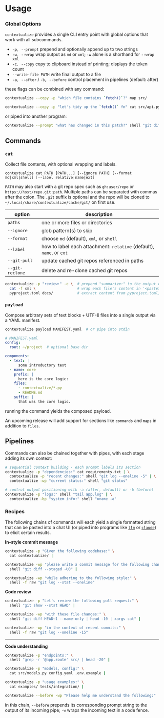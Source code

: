 # Usage

### Global Options
`contextualize` provides a single CLI entry point with global options that work with all subcommands.

- `-p, --prompt` prepend and optionally append up to two strings
- `-w, --wrap` wrap output as `md` or `xml`; `-w` alone is a shorthand for `--wrap xml`
- `-c, --copy` copy to clipboard instead of printing; displays the token count
- `--write-file PATH` write final output to a file
- `-a, --after` / `-b, --before` control placement in pipelines (default: after)

these flags can be combined with any command:

```bash
contextualize --copy -p "which file contains `fetch()`?" map src/
```

```bash
contextualize --copy -p "let's tidy up the `fetch()` fn" cat src/api.py
```

or piped into another program:

```bash
contextualize --prompt "what has changed in this patch?" shell "git diff --staged" | llm
```

## Commands

### `cat`

Collect file contents, with optional wrapping and labels.

```
contextualize cat PATH [PATH...] [--ignore PATH] [--format md|xml|shell] [--label relative|name|ext]
```

`PATH` may also start with a git repo spec such as `gh:user/repo` or `https://host/repo.git:path`.
Multiple paths can be separated with commas after the colon.
The `.git` suffix is optional and the repo will be cloned to `~/.local/share/contextualize/cache/git/` on first use.

| option | description |
|--------|-------------|
| `paths` | one or more files or directories |
| `--ignore` | glob pattern(s) to skip |
| `--format` | choose `md` (default), `xml`, or `shell` |
| `--label` | how to label each attachment: `relative` (default), `name`, or `ext` |
| `--git-pull` | update cached git repos referenced in paths |
| `--git-reclone` | delete and re-clone cached git repos |


```bash
contextualize -p "review:" -c \  # prepend "summarize:" to the output of cat; copy the result
  cat -f xml \                   # wrap each file's content in '<paste>' tags
  pyproject.toml docs/           # extract content from pyproject.toml, docs/*
```


### `payload`

Compose arbitrary sets of text blocks + UTF-8 files into a single output via a YAML manifest.

```bash
contextualize payload MANIFEST.yaml  # or pipe into stdin
```

```yaml
# MANIFEST.yaml
config:
  root: ~/project  # optional base dir

components:
  - text: |
      some introductory text
  - name: core
    prefix: |
      here is the core logic:
    files:
      - contextualize/*.py
      - README.md
    suffix: |
      that was the core logic.
```

running the command yields the composed payload.

An upcoming release will add support for sections like `commands` and `maps` in addition to `files`.


## Pipelines

Commands can also be chained together with pipes, with each stage adding its own context:

```bash
# sequential context building - each prompt labels its section
contextualize -p "dependencies:" cat requirements.txt | \
  contextualize -p "recent changes:" shell "git log --oneline -5" | \
  contextualize -wp "current status:" shell "git status"
```

```bash
# control output positioning with -a (after, default) or -b (before)
contextualize -p "logs:" shell "tail app.log" | \
  contextualize -bp "system info:" shell "uname -a"
```

### Recipes

The following chains of commands will each yield a single formatted string that can be pasted into a chat UI (or piped into programs like [`llm`](https://github.com/simonw/llm) or [`claude`](https://claude.md)) to elicit certain results.

**In-style commit message**
```bash
contextualize -p "Given the following codebase:" \
  cat contextualize/ |

contextualize -wp "please write a commit message for the following changes:" \
  shell "git diff --staged -U0" |

contextualize -wp "while adhering to the following style:" \
  shell -f raw "git log --stat --oneline"
```

**Code review**
```bash
contextualize -p "Let's review the following pull request:" \
  shell "git show --stat HEAD" |

contextualize -wp "with these file changes:" \
  shell "git diff HEAD~1 --name-only | head -10 | xargs cat" |

contextualize -wp "in the context of recent commits:" \
  shell -f raw "git log --oneline -15"
```

---

**Code understanding**
```bash
contextualize -p "endpoints:" \
  shell "grep -r '@app.route' src/ | head -20" |

contextualize -p "models, config:" \
  cat src/models.py config.yaml .env.example |

contextualize -p "usage examples:" \
  cat examples/ tests/integration/ |

contextualize --before -wp "Please help me understand the following:"
```
in this chain, `--before` prepends its corresponding prompt string to the output of its incoming pipe; `-w` wraps the incoming text in a code fence.
